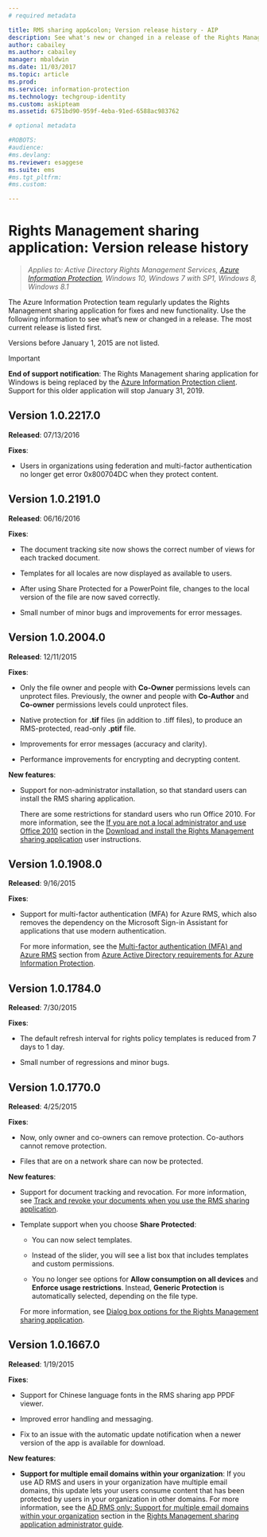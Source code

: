 ```yaml
---
# required metadata

title: RMS sharing app&colon; Version release history - AIP
description: See what's new or changed in a release of the Rights Management sharing application for Windows. 
author: cabailey
ms.author: cabailey
manager: mbaldwin
ms.date: 11/03/2017
ms.topic: article
ms.prod:
ms.service: information-protection
ms.technology: techgroup-identity
ms.custom: askipteam
ms.assetid: 6751bd90-959f-4eba-91ed-6588ac983762

# optional metadata

#ROBOTS:
#audience:
#ms.devlang:
ms.reviewer: esaggese
ms.suite: ems
#ms.tgt_pltfrm:
#ms.custom:

---
```


# Rights Management sharing application: Version release history

>*Applies to: Active Directory Rights Management Services, [Azure Information Protection](https://azure.microsoft.com/pricing/details/information-protection), Windows 10, Windows 7 with SP1, Windows 8, Windows 8.1*

The Azure Information Protection team regularly updates the Rights Management sharing application for fixes and new functionality. Use the following information to see what’s new or changed in a release. The most current release is listed first.

Versions before January 1, 2015 are not listed.

> [!IMPORTANT]
> **End of support notification**: The Rights Management sharing application for Windows is being replaced by the [Azure Information Protection client](aip-client.md). Support for this older application will stop January 31, 2019. 

## Version 1.0.2217.0

**Released**: 07/13/2016

**Fixes**:

- Users in organizations using federation and multi-factor authentication no longer get error 0x800704DC when they protect content.



## Version 1.0.2191.0
**Released**: 06/16/2016

**Fixes**:

- The document tracking site now shows the correct number of views for each tracked document.

- Templates for all locales are now displayed as available to users.

- After using Share Protected for a PowerPoint file, changes to the local version of the file are now saved correctly.

- Small number of minor bugs and improvements for error messages.


## Version 1.0.2004.0
**Released**: 12/11/2015

**Fixes**:

-   Only the file owner and people with **Co-Owner** permissions levels can unprotect files. Previously, the owner and people with **Co-Author** and **Co-owner** permissions levels could unprotect files.

-   Native protection for **.tif** files (in addition to .tiff files), to produce an RMS-protected, read-only **.ptif** file.

-   Improvements for error messages (accuracy and clarity).

-   Performance improvements for encrypting and decrypting content.

**New features**:

-   Support for non-administrator installation, so that standard users can install the RMS sharing application.

    There are some restrictions for standard users who run Office 2010. For more information, see the  [If you are not a local administrator and use Office 2010](install-sharing-app.md#if-you-are-not-a-local-administrator-and-use-office-2010) section in the [Download and install the Rights Management sharing application](install-sharing-app.md) user instructions.

## Version 1.0.1908.0
**Released**: 9/16/2015

**Fixes**:

-   Support for multi-factor authentication (MFA) for Azure RMS, which also removes the dependency on the Microsoft Sign-in Assistant for applications that use modern authentication.

    For more information, see the [Multi-factor authentication (MFA) and Azure RMS](../requirements-servers.md#multi-factor-authentication-mfa-and-azure-information-protection) section from  [Azure Active Directory requirements for Azure Information Protection](../requirements-servers.md).

## Version 1.0.1784.0
**Released**: 7/30/2015

**Fixes**:

-   The default refresh interval for rights policy templates is reduced from 7 days to 1 day.

-   Small number of regressions and minor bugs.

## Version 1.0.1770.0
**Released**: 4/25/2015

**Fixes**:

-   Now, only owner and co-owners can remove protection. Co-authors cannot remove protection.

-   Files that are on a network share can now be protected.

**New features**:

-   Support for document tracking and revocation. For more information, see [Track and revoke your documents when you use the RMS sharing application](sharing-app-track-revoke.md).

-   Template support when you choose **Share Protected**:

    -   You can now select templates.

    -   Instead of the slider, you will see a list box that includes templates and custom permissions.

    -   You no longer see options for **Allow consumption on all devices** and **Enforce usage restrictions**. Instead, **Generic Protection** is automatically selected, depending on the file type.

    For more information, see [Dialog box options for the Rights Management sharing application](sharing-app-dialog-box.md).

## Version 1.0.1667.0
**Released**: 1/19/2015

**Fixes**:

-   Support for Chinese language fonts in the RMS sharing app PPDF viewer.

-   Improved error handling and messaging.

-   Fix to an issue with the automatic update notification when a newer version of the app is available for download.

**New features**:

-   **Support for multiple email domains within your organization**: If you use AD RMS and users in your organization have multiple email domains, this update lets your users consume content that has been protected by users in your organization in other domains. For more information, see the [AD RMS only: Support for multiple email domains within your organization](sharing-app-admin-guide.md#ad-rms-only-support-for-multiple-email-domains-within-your-organization) section in the [Rights Management sharing application administrator guide](sharing-app-admin-guide.md).

